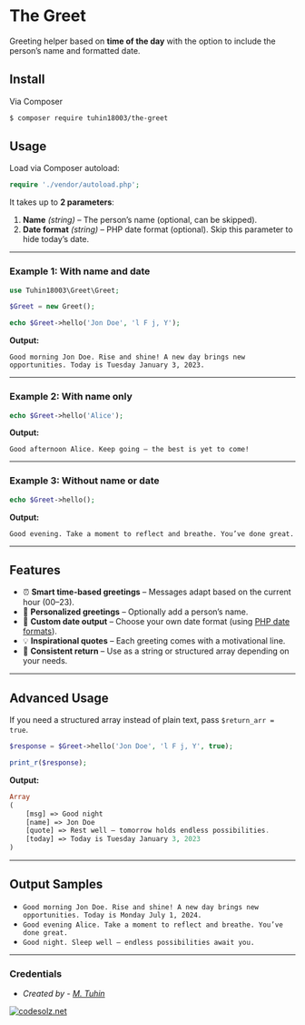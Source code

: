# The Greet

Greeting helper based on **time of the day** with the option to include the person’s name and formatted date.

## Install

Via Composer

```bash
$ composer require tuhin18003/the-greet
```

## Usage

Load via Composer autoload:

```php
require './vendor/autoload.php';
```

It takes up to **2 parameters**:  
1. **Name** *(string)* – The person’s name (optional, can be skipped).  
2. **Date format** *(string)* – PHP date format (optional). Skip this parameter to hide today’s date.  

---

### Example 1: With name and date
```php
use Tuhin18003\Greet\Greet;

$Greet = new Greet();

echo $Greet->hello('Jon Doe', 'l F j, Y');
```

**Output:**
```
Good morning Jon Doe. Rise and shine! A new day brings new opportunities. Today is Tuesday January 3, 2023.
```

---

### Example 2: With name only
```php
echo $Greet->hello('Alice');
```

**Output:**
```
Good afternoon Alice. Keep going — the best is yet to come!
```

---

### Example 3: Without name or date
```php
echo $Greet->hello();
```

**Output:**
```
Good evening. Take a moment to reflect and breathe. You’ve done great.
```

---

## Features

- ⏰ **Smart time-based greetings** – Messages adapt based on the current hour (00–23).  
- 👤 **Personalized greetings** – Optionally add a person’s name.  
- 📅 **Custom date output** – Choose your own date format (using [PHP date formats](https://www.php.net/manual/en/function.date.php)).  
- 💡 **Inspirational quotes** – Each greeting comes with a motivational line.  
- 🔄 **Consistent return** – Use as a string or structured array depending on your needs.  

---

## Advanced Usage

If you need a structured array instead of plain text, pass `$return_arr = true`.

```php
$response = $Greet->hello('Jon Doe', 'l F j, Y', true);

print_r($response);
```

**Output:**
```php
Array
(
    [msg] => Good night
    [name] => Jon Doe
    [quote] => Rest well — tomorrow holds endless possibilities.
    [today] => Today is Tuesday January 3, 2023
)
```

---

## Output Samples

- `Good morning Jon Doe. Rise and shine! A new day brings new opportunities. Today is Monday July 1, 2024.`  
- `Good evening Alice. Take a moment to reflect and breathe. You’ve done great.`  
- `Good night. Sleep well — endless possibilities await you.`  

---

### Credentials
- *Created by - [M. Tuhin](https://codesolz.net/)*

<a href="https://codesolz.net">
  <img src="https://static.codesolz.net/cs/logo.webp" alt="codesolz.net"/>
</a>
